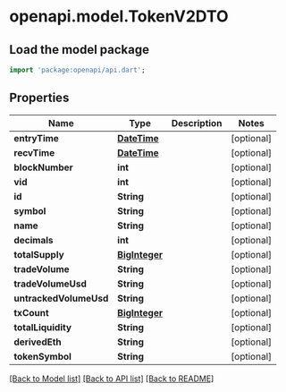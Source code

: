# openapi.model.TokenV2DTO

## Load the model package
```dart
import 'package:openapi/api.dart';
```

## Properties
Name | Type | Description | Notes
------------ | ------------- | ------------- | -------------
**entryTime** | [**DateTime**](DateTime.md) |  | [optional] 
**recvTime** | [**DateTime**](DateTime.md) |  | [optional] 
**blockNumber** | **int** |  | [optional] 
**vid** | **int** |  | [optional] 
**id** | **String** |  | [optional] 
**symbol** | **String** |  | [optional] 
**name** | **String** |  | [optional] 
**decimals** | **int** |  | [optional] 
**totalSupply** | [**BigInteger**](BigInteger.md) |  | [optional] 
**tradeVolume** | **String** |  | [optional] 
**tradeVolumeUsd** | **String** |  | [optional] 
**untrackedVolumeUsd** | **String** |  | [optional] 
**txCount** | [**BigInteger**](BigInteger.md) |  | [optional] 
**totalLiquidity** | **String** |  | [optional] 
**derivedEth** | **String** |  | [optional] 
**tokenSymbol** | **String** |  | [optional] 

[[Back to Model list]](../README.md#documentation-for-models) [[Back to API list]](../README.md#documentation-for-api-endpoints) [[Back to README]](../README.md)


